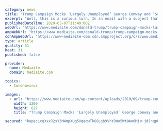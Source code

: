 ```yaml
---
category: news
title: "Trump Campaign Mocks ‘Largely Unemployed’ George Conway and ‘Scam Artists’ Behind ‘Mourning in America’ Spot"
excerpt: "Well, this is a curious turn. In an email with a subject that reads \"The Lincoln Project Losers are Scam Artists,\" the Trump campaign hit back at the Anti-Trump group of Republican political"
publishedDateTime: 2020-05-07T11:49:00Z
webUrl: "https://www.mediaite.com/donald-trump/trump-campaign-mocks-largely-unemployed-george-conway-and-scam-artists-behind-mourning-in-america-spot/"
ampWebUrl: "https://www.mediaite.com/donald-trump/trump-campaign-mocks-largely-unemployed-george-conway-and-scam-artists-behind-mourning-in-america-spot/amp/"
cdnAmpWebUrl: "https://www-mediaite-com.cdn.ampproject.org/c/s/www.mediaite.com/donald-trump/trump-campaign-mocks-largely-unemployed-george-conway-and-scam-artists-behind-mourning-in-america-spot/amp/"
type: article
quality: 31
heat: 31
published: false

provider:
  name: Mediaite
  domain: mediaite.com

topics:
  - Coronavirus

images:
  - url: "https://www.mediaite.com/wp-content/uploads/2019/09/trump-conway-1200x627.jpg"
    width: 1200
    height: 627
    title: "Trump Campaign Mocks ‘Largely Unemployed’ George Conway and ‘Scam Artists’ Behind ‘Mourning in America’ Spot"

secured: "kapecLcqXxxR2sY3M4mpXUg5XqaqwTk8OLgb9VhYDWo5Wt8Ao6Mjv+jdJnqpUpKK83sK9FK2WwBXpJhQYE1fRsmDiGjxItel9QF6hNo4wyAuz2GRPdQoZw7fUa96i5i+ZAFlSdxNJ5P3eMbHrOC5Z70LeUosXqkpv7H/KtzpvyAjTqopEz27xDYrbMl3OoR/YL3a3q2Vlkr67J6V/vO17z1S19mYWifiMVulpNa/1/pouECFlVrg3T5vkscgT3CWIfbsfAKixuFyr1agVkFOyRPJwrSJPL8aJ8kuFwCk6mgA18T3j15sjJWEUmJetFQTDAQcbg+TSTVk8xpCrkSnrsJm4BaShHxU1jHOeY9cwqlcyed3+ZvXS1cMG09ITxPIZDhG1GNzNeeLqyoQ7NK4E3Oh15YdSxNAONihHGv5bzslxN8MVDrW3TdIaSTCnLPmLkP6aSYw1VYSZqjIgunQkAMqHIBOKJcXZFBAEdU7V58=;DzPTNJxCst6ME5BizpZBQQ=="
---
```


